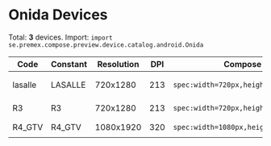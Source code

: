 # Onida Devices

Total: **3** devices. Import: `import se.premex.compose.preview.device.catalog.android.Onida`

| Code | Constant | Resolution | DPI | Compose Spec | Preview Usage |
|------|----------|------------|-----|-------------|---------------|
| lasalle | LASALLE | 720x1280 | 213 | `spec:width=720px,height=1280px,dpi=213` | `@Preview(device = Onida.LASALLE)` |
| R3 | R3 | 720x1280 | 213 | `spec:width=720px,height=1280px,dpi=213` | `@Preview(device = Onida.R3)` |
| R4_GTV | R4_GTV | 1080x1920 | 320 | `spec:width=1080px,height=1920px,dpi=320` | `@Preview(device = Onida.R4_GTV)` |

<!-- Generated automatically. Do not edit manually. -->
